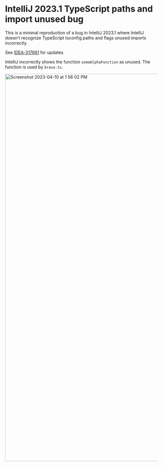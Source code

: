 # IntelliJ 2023.1 TypeScript paths and import unused bug

This is a minimal reproduction of a bug in IntelliJ 2023.1 where IntelliJ
doesn't recognize TypeScript tsconfig.paths and flags unused imports incorrectly.

See [IDEA-317661](https://youtrack.jetbrains.com/issue/IDEA-317661/IntelliJ-2023.1-regression-does-not-use-tsconfig.json-paths-option-to-show-usage-information) for updates.

IntelliJ incorrectly shows the function `someAlphaFunction` as unused. 
The function is used by `bravo.ts`.

<img width="1277" alt="Screenshot 2023-04-10 at 1 56 02 PM" src="https://user-images.githubusercontent.com/22385/230997639-1013051a-cd4f-4fe9-b6e0-be276c79a547.png">
